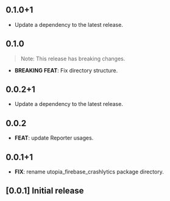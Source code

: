 ## 0.1.0+1

 - Update a dependency to the latest release.

## 0.1.0

> Note: This release has breaking changes.

 - **BREAKING** **FEAT**: Fix directory structure.

## 0.0.2+1

 - Update a dependency to the latest release.

## 0.0.2

 - **FEAT**: update Reporter usages.

## 0.0.1+1

 - **FIX**: rename utopia_firebase_crashlytics package directory.

## [0.0.1] Initial release